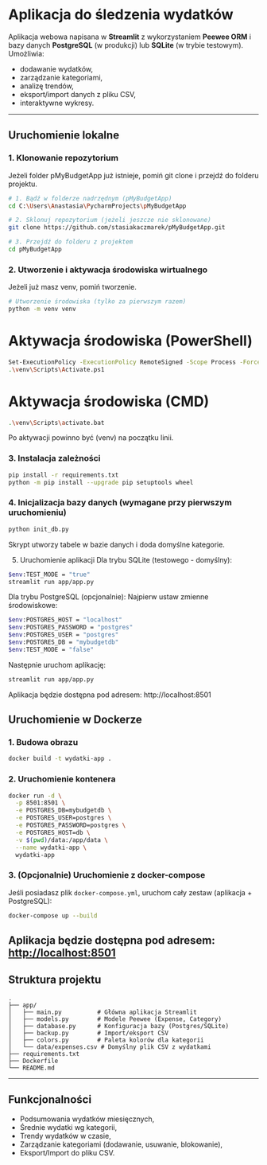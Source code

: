 # Aplikacja do śledzenia wydatków

Aplikacja webowa napisana w **Streamlit** z wykorzystaniem **Peewee ORM** i bazy danych **PostgreSQL** (w produkcji) lub **SQLite** (w trybie testowym). Umożliwia:

* dodawanie wydatków,
* zarządzanie kategoriami,
* analizę trendów,
* eksport/import danych z pliku CSV,
* interaktywne wykresy.

---

## Uruchomienie lokalne

### 1. Klonowanie repozytorium
Jeżeli folder pMyBudgetApp już istnieje, pomiń git clone i przejdź do folderu projektu.

```bash
# 1. Bądź w folderze nadrzędnym (pMyBudgetApp)
cd C:\Users\Anastasia\PycharmProjects\pMyBudgetApp
```
```bash
# 2. Sklonuj repozytorium (jeżeli jeszcze nie sklonowane)
git clone https://github.com/stasiakaczmarek/pMyBudgetApp.git
```
```bash
# 3. Przejdź do folderu z projektem
cd pMyBudgetApp
```

### 2. Utworzenie i aktywacja środowiska wirtualnego
Jeżeli już masz venv, pomiń tworzenie.

```bash
# Utworzenie środowiska (tylko za pierwszym razem)
python -m venv venv
```
# Aktywacja środowiska (PowerShell)
```bash
Set-ExecutionPolicy -ExecutionPolicy RemoteSigned -Scope Process -Force
.\venv\Scripts\Activate.ps1
```
# Aktywacja środowiska (CMD)
```bash
.\venv\Scripts\activate.bat
```
Po aktywacji powinno być (venv) na początku linii.

### 3. Instalacja zależności

```bash
pip install -r requirements.txt
python -m pip install --upgrade pip setuptools wheel
```

### 4. Inicjalizacja bazy danych (wymagane przy pierwszym uruchomieniu)

```bash
python init_db.py
```
Skrypt utworzy tabele w bazie danych i doda domyślne kategorie.

5. Uruchomienie aplikacji
Dla trybu SQLite (testowego - domyślny):
```bash
$env:TEST_MODE = "true"
streamlit run app/app.py
```
Dla trybu PostgreSQL (opcjonalnie):
Najpierw ustaw zmienne środowiskowe:

```bash
$env:POSTGRES_HOST = "localhost"
$env:POSTGRES_PASSWORD = "postgres"
$env:POSTGRES_USER = "postgres"
$env:POSTGRES_DB = "mybudgetdb"
$env:TEST_MODE = "false"
```
Następnie uruchom aplikację:

```bash
streamlit run app/app.py
```

Aplikacja będzie dostępna pod adresem: http://localhost:8501


## Uruchomienie w Dockerze

### 1. Budowa obrazu

```bash
docker build -t wydatki-app .
```

### 2. Uruchomienie kontenera

```bash
docker run -d \
  -p 8501:8501 \
  -e POSTGRES_DB=mybudgetdb \
  -e POSTGRES_USER=postgres \
  -e POSTGRES_PASSWORD=postgres \
  -e POSTGRES_HOST=db \
  -v $(pwd)/data:/app/data \
  --name wydatki-app \
  wydatki-app
```

### 3. (Opcjonalnie) Uruchomienie z docker-compose

Jeśli posiadasz plik `docker-compose.yml`, uruchom cały zestaw (aplikacja + PostgreSQL):

```bash
docker-compose up --build
```

Aplikacja będzie dostępna pod adresem: [http://localhost:8501](http://localhost:8501)
---

## Struktura projektu

```
.
├── app/
│   ├── main.py          # Główna aplikacja Streamlit
│   ├── models.py        # Modele Peewee (Expense, Category)
│   ├── database.py      # Konfiguracja bazy (Postgres/SQLite)
│   ├── backup.py        # Import/eksport CSV
│   ├── colors.py        # Paleta kolorów dla kategorii
│   └── data/expenses.csv # Domyślny plik CSV z wydatkami
├── requirements.txt
├── Dockerfile
└── README.md
```

---

## Funkcjonalności

* Podsumowania wydatków miesięcznych,
* Średnie wydatki wg kategorii,
* Trendy wydatków w czasie,
* Zarządzanie kategoriami (dodawanie, usuwanie, blokowanie),
* Eksport/Import do pliku CSV.

